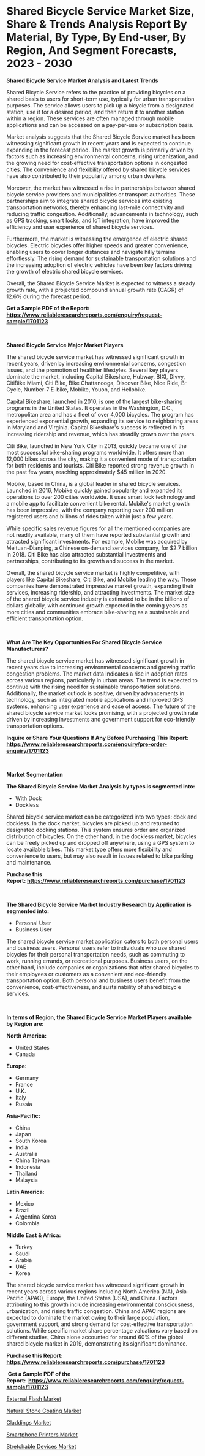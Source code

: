 <p><h1>Shared Bicycle Service Market Size, Share & Trends Analysis Report By Material, By Type, By End-user, By Region, And Segment Forecasts, 2023 - 2030</h1></p><p><strong>Shared Bicycle Service Market Analysis and Latest Trends</strong></p>
<p><p>Shared Bicycle Service refers to the practice of providing bicycles on a shared basis to users for short-term use, typically for urban transportation purposes. The service allows users to pick up a bicycle from a designated station, use it for a desired period, and then return it to another station within a region. These services are often managed through mobile applications and can be accessed on a pay-per-use or subscription basis.</p><p>Market analysis suggests that the Shared Bicycle Service market has been witnessing significant growth in recent years and is expected to continue expanding in the forecast period. The market growth is primarily driven by factors such as increasing environmental concerns, rising urbanization, and the growing need for cost-effective transportation options in congested cities. The convenience and flexibility offered by shared bicycle services have also contributed to their popularity among urban dwellers.</p><p>Moreover, the market has witnessed a rise in partnerships between shared bicycle service providers and municipalities or transport authorities. These partnerships aim to integrate shared bicycle services into existing transportation networks, thereby enhancing last-mile connectivity and reducing traffic congestion. Additionally, advancements in technology, such as GPS tracking, smart locks, and IoT integration, have improved the efficiency and user experience of shared bicycle services.</p><p>Furthermore, the market is witnessing the emergence of electric shared bicycles. Electric bicycles offer higher speeds and greater convenience, enabling users to cover longer distances and navigate hilly terrains effortlessly. The rising demand for sustainable transportation solutions and the increasing adoption of electric vehicles have been key factors driving the growth of electric shared bicycle services.</p><p>Overall, the Shared Bicycle Service Market is expected to witness a steady growth rate, with a projected compound annual growth rate (CAGR) of 12.6% during the forecast period.</p></p>
<p><strong>Get a Sample PDF of the Report:&nbsp; <a href="https://www.reliableresearchreports.com/enquiry/request-sample/1701123">https://www.reliableresearchreports.com/enquiry/request-sample/1701123</a></strong></p>
<p>&nbsp;</p>
<p><strong>Shared Bicycle Service Major Market Players</strong></p>
<p><p>The shared bicycle service market has witnessed significant growth in recent years, driven by increasing environmental concerns, congestion issues, and the promotion of healthier lifestyles. Several key players dominate the market, including Capital Bikeshare, Hubway, BIXI, Divvy, CitiBike Miami, Citi Bike, Bike Chattanooga, Discover Bike, Nice Ride, B-Cycle, Number-7 E-bike, Mobike, Youon, and Hellobike.</p><p>Capital Bikeshare, launched in 2010, is one of the largest bike-sharing programs in the United States. It operates in the Washington, D.C., metropolitan area and has a fleet of over 4,000 bicycles. The program has experienced exponential growth, expanding its service to neighboring areas in Maryland and Virginia. Capital Bikeshare's success is reflected in its increasing ridership and revenue, which has steadily grown over the years.</p><p>Citi Bike, launched in New York City in 2013, quickly became one of the most successful bike-sharing programs worldwide. It offers more than 12,000 bikes across the city, making it a convenient mode of transportation for both residents and tourists. Citi Bike reported strong revenue growth in the past few years, reaching approximately $45 million in 2020.</p><p>Mobike, based in China, is a global leader in shared bicycle services. Launched in 2016, Mobike quickly gained popularity and expanded its operations to over 200 cities worldwide. It uses smart lock technology and a mobile app to facilitate convenient bike rental. Mobike's market growth has been impressive, with the company reporting over 200 million registered users and billions of rides taken within just a few years.</p><p>While specific sales revenue figures for all the mentioned companies are not readily available, many of them have reported substantial growth and attracted significant investments. For example, Mobike was acquired by Meituan-Dianping, a Chinese on-demand services company, for $2.7 billion in 2018. Citi Bike has also attracted substantial investments and partnerships, contributing to its growth and success in the market.</p><p>Overall, the shared bicycle service market is highly competitive, with players like Capital Bikeshare, Citi Bike, and Mobike leading the way. These companies have demonstrated impressive market growth, expanding their services, increasing ridership, and attracting investments. The market size of the shared bicycle service industry is estimated to be in the billions of dollars globally, with continued growth expected in the coming years as more cities and communities embrace bike-sharing as a sustainable and efficient transportation option.</p></p>
<p>&nbsp;</p>
<p><strong>What Are The Key Opportunities For Shared Bicycle Service Manufacturers?</strong></p>
<p><p>The shared bicycle service market has witnessed significant growth in recent years due to increasing environmental concerns and growing traffic congestion problems. The market data indicates a rise in adoption rates across various regions, particularly in urban areas. The trend is expected to continue with the rising need for sustainable transportation solutions. Additionally, the market outlook is positive, driven by advancements in technology, such as integrated mobile applications and improved GPS systems, enhancing user experience and ease of access. The future of the shared bicycle service market looks promising, with a projected growth rate driven by increasing investments and government support for eco-friendly transportation options.</p></p>
<p><strong>Inquire or Share Your Questions If Any Before Purchasing This Report: <a href="https://www.reliableresearchreports.com/enquiry/pre-order-enquiry/1701123">https://www.reliableresearchreports.com/enquiry/pre-order-enquiry/1701123</a></strong></p>
<p>&nbsp;</p>
<p><strong>Market Segmentation</strong></p>
<p><strong>The Shared Bicycle Service Market Analysis by types is segmented into:</strong></p>
<p><ul><li>With Dock</li><li>Dockless</li></ul></p>
<p><p>Shared bicycle service market can be categorized into two types: dock and dockless. In the dock market, bicycles are picked up and returned to designated docking stations. This system ensures order and organized distribution of bicycles. On the other hand, in the dockless market, bicycles can be freely picked up and dropped off anywhere, using a GPS system to locate available bikes. This market type offers more flexibility and convenience to users, but may also result in issues related to bike parking and maintenance.</p></p>
<p><strong>Purchase this Report:&nbsp;<a href="https://www.reliableresearchreports.com/purchase/1701123">https://www.reliableresearchreports.com/purchase/1701123</a></strong></p>
<p>&nbsp;</p>
<p><strong>The Shared Bicycle Service Market Industry Research by Application is segmented into:</strong></p>
<p><ul><li>Personal User</li><li>Business User</li></ul></p>
<p><p>The shared bicycle service market application caters to both personal users and business users. Personal users refer to individuals who use shared bicycles for their personal transportation needs, such as commuting to work, running errands, or recreational purposes. Business users, on the other hand, include companies or organizations that offer shared bicycles to their employees or customers as a convenient and eco-friendly transportation option. Both personal and business users benefit from the convenience, cost-effectiveness, and sustainability of shared bicycle services.</p></p>
<p>&nbsp;</p>
<p><strong>In terms of Region, the Shared Bicycle Service Market Players available by Region are:</strong></p>
<p>
    <p> <strong> North America: </strong>
        <ul>
            <li>United States</li>
            <li>Canada</li>
        </ul>
        </p> 
    <p> <strong> Europe: </strong>
        <ul>
            <li>Germany</li>
            <li>France</li>
            <li>U.K.</li>
            <li>Italy</li>
            <li>Russia</li>
        </ul>
        </p> 
    <p> <strong> Asia-Pacific: </strong>
        <ul>
            <li>China</li>
            <li>Japan</li>
            <li>South Korea</li>
            <li>India</li>
            <li>Australia</li>
            <li>China Taiwan</li>
            <li>Indonesia</li>
            <li>Thailand</li>
            <li>Malaysia</li>
        </ul>
        </p> 
    <p> <strong> Latin America: </strong>
        <ul>
            <li>Mexico</li>
            <li>Brazil</li>
            <li>Argentina Korea</li>
            <li>Colombia</li>
        </ul>
        </p> 
    <p> <strong> Middle East & Africa: </strong>
        <ul>
            <li>Turkey</li>
            <li>Saudi</li>
            <li>Arabia</li>
            <li>UAE</li>
            <li>Korea</li>
        </ul>
    </p>
    </p>
<p><p>The shared bicycle service market has witnessed significant growth in recent years across various regions including North America (NA), Asia-Pacific (APAC), Europe, the United States (USA), and China. Factors attributing to this growth include increasing environmental consciousness, urbanization, and rising traffic congestion. China and APAC regions are expected to dominate the market owing to their large population, government support, and strong demand for cost-effective transportation solutions. While specific market share percentage valuations vary based on different studies, China alone accounted for around 60% of the global shared bicycle market in 2019, demonstrating its significant dominance.</p></p>
<p><strong>Purchase this Report: <a href="https://www.reliableresearchreports.com/purchase/1701123">https://www.reliableresearchreports.com/purchase/1701123</a></strong></p>
<p>&nbsp;<strong>Get a Sample PDF of the Report:&nbsp;&nbsp;<a href="https://www.reliableresearchreports.com/enquiry/request-sample/1701123">https://www.reliableresearchreports.com/enquiry/request-sample/1701123</a></strong></p>
<p><strong></strong></p>
<p><p><a href="https://github.com/jonneygiverf/Market-Research-Report-List-1/blob/main/external-flash-market.md">External Flash Market</a></p><p><a href="https://www.linkedin.com/pulse/natural-stone-coating-market-challenges-opportunities-growth-kjfye/">Natural Stone Coating Market</a></p><p><a href="https://www.linkedin.com/pulse/claddings-market-share-amp-new-trends-analysis-report-type-application-rue1e/">Claddings Market</a></p><p><a href="https://github.com/prosalinda88/Market-Research-Report-List-1/blob/main/smartphone-printers-market.md">Smartphone Printers Market</a></p><p><a href="https://medium.com/@unamorgan6655/stretchable-devices-market-size-market-outlook-and-market-forecast-2023-to-2030-ee482ad16616">Stretchable Devices Market</a></p></p>